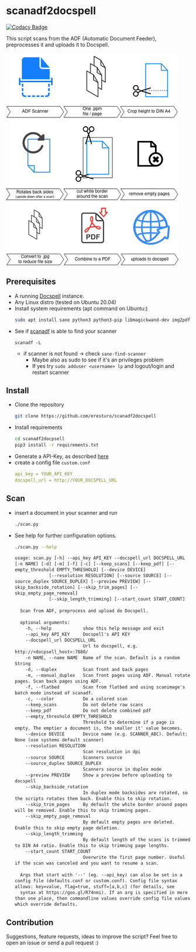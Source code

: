 # scanadf2docspell

[![Codacy Badge](https://api.codacy.com/project/badge/Grade/93918da606a5461c8f2493580104e457)](https://app.codacy.com/gh/eresturo/scanadf2docspell?utm_source=github.com&utm_medium=referral&utm_content=eresturo/scanadf2docspell&utm_campaign=Badge_Grade_Settings)

This script scans from the ADF (Automatic Document Feeder), preprocesses it and uploads it to Docspell.

![Overview](overview.png)

## Prerequisites

* A running [Docspell](https://github.com/eikek/docspell) instance.
* Any Linux distro (tested on Ubuntu 20.04)
* Install system requirements (apt command on Ubuntu:)
  ```bash
  sudo apt install sane python3 python3-pip libmagickwand-dev img2pdf sane-utils
  ```
* See if [scanadf](https://linux.die.net/man/1/scanadf) is able to find your scanner
  ```
  scanadf -L
  ```
    * if scanner is not found -> check `sane-find-scanner`
        * Maybe also as sudo to see if it's an privileges problem
        * If yes try `sudo adduser <username> lp` and logout/login and restart scanner

## Install

* Clone the repository
  ```bash
  git clone https://github.com/eresturo/scanadf2docspell
  ```
* Install requirements
  ```bash
  cd scanadf2docpsell
  pip3 install -r requirements.txt
  ```
* Generate a API-Key, as described [here](https://docspell.org/docs/webapp/uploading/#anonymous-upload)
* create a config file `custom.conf`
    ```yaml
    api_key = YOUR_API_KEY
    docspell_url = http://YOUR_DOCSPELL_URL
    ```

## Scan

* insert a document in your scanner and run
    ```bash
    ./scan.py
    ```
* See help for further configuration options.
  ```bash
  ./scan.py --help
  ```
  ```
  usage: scan.py [-h] --api_key API_KEY --docspell_url DOCSPELL_URL [-n NAME] [-d] [-m] [-f] [-c] [--keep_scans] [--keep_pdf] [--empty_threshold EMPTY_THRESHOLD] [--device DEVICE]
               [--resolution RESOLUTION] [--source SOURCE] [--source_duplex SOURCE_DUPLEX] [--preview PREVIEW] [--skip_backside_rotation] [--skip_trim_pages] [--skip_empty_page_removal]
               [--skip_length_trimming] [--start_count START_COUNT]

    Scan from ADF, preprocess and upload do Docspell.
    
    optional arguments:
      -h, --help            show this help message and exit
      --api_key API_KEY     Docspell's API KEY
      --docspell_url DOCSPELL_URL
                            Url to docspell, e.g. http://<docpsell_host>:7880/
      -n NAME, --name NAME  Name of the scan. Default is a random String
      -d, --duplex          Scan front and back pages
      -m, --manual_duplex   Scan front pages using ADF. Manual rotate pages. Scan back pages using ADF.
      -f, --flatbed         Scan from flatbed and using scanimage's batch mode instead of scanadf.
      -c, --color           Do a colored scan
      --keep_scans          Do not delete raw scans
      --keep_pdf            Do not delete combined pdf
      --empty_threshold EMPTY_THRESHOLD
                            Threshold to determine if a page is empty. The emptier a document is, the smaller it' value becomes.
      --device DEVICE       Device name (e.g. SCANNER_ABC). Default: None (use systems default scanner)
      --resolution RESOLUTION
                            Scan resolution in dpi
      --source SOURCE       Scanners source
      --source_duplex SOURCE_DUPLEX
                            Scanners source in duplex mode
      --preview PREVIEW     Show a preview before uploading to docspell
      --skip_backside_rotation
                            In duplex mode backsides are rotated, so the scripts rotates them back. Enable this to skip rotation.
      --skip_trim_pages     By default the white border around pages will be removed. Enable this to skip trimming pages.
      --skip_empty_page_removal
                            By default empty pages are deleted. Enable this to skip empty page deletion.
      --skip_length_trimming
                            By default length of the scans is trimmed to DIN A4 ratio. Enable this to skip trimming page lengths.
      --start_count START_COUNT
                            Overwrite the first page number. Useful if the scan was canceled and you want to resume a scan.
    
    Args that start with '--' (eg. --api_key) can also be set in a config file (defaults.conf or custom.conf). Config file syntax allows: key=value, flag=true, stuff=[a,b,c] (for details, see
    syntax at https://goo.gl/R74nmi). If an arg is specified in more than one place, then commandline values override config file values which override defaults.
  ```

## Contribution

Suggestions, feature requests, ideas to improve the script? Feel free to open an issue or send a pull request :)  
